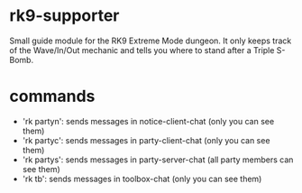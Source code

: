 # rk9-supporter
  Small guide module for the RK9 Extreme Mode dungeon.
  It only keeps track of the Wave/In/Out mechanic and tells you where to stand after a Triple S-Bomb.
  
# commands
  - 'rk partyn': sends messages in notice-client-chat (only you can see them)
  - 'rk partyc': sends messages in party-client-chat (only you can see them)
  - 'rk partys': sends messages in party-server-chat (all party members can see them)
  - 'rk tb': sends messages in toolbox-chat (only you can see them)
